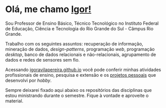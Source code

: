 # Olá, me chamo [Igor!](https://igoravilapereira.github.io/)

Sou Professor de Ensino Básico, Técnico Tecnológico no Instituto Federal de Educação, Ciência e Tecnologia do Rio Grande do Sul - Câmpus Rio Grande. 

Trabalho com os seguintes assuntos: recuperação de informação, mineração de dados, *design-patterns*, programação *web*, programação *desktop*, banco de dados relacionais e não-relacionais, agrupamento de dados e redes de sensores sem fio. 

Acessando [igoravilapereira.github.io](http://igoravilapereira.github.io) você pode conferir minhas atividades profissionais de ensino, pesquisa e extensão e os [projetos pessoais](https://igoravilapereira.github.io/projetos_pessoais.html) que desenvolvi por *hobby*.

Sempre deixarei fixado aqui abaixo os repositórios das disciplinas que estou ministrando durante o semestre. Fique à vontade e aproveite o material.

<!-- <p align="center" width="100%">
 <img class="img" src="https://github-readme-stats.vercel.app/api/top-langs/?username=IgorAvilaPereira&hide=HTML,CSS,Vue,Roff,Shell" />
</p> -->
